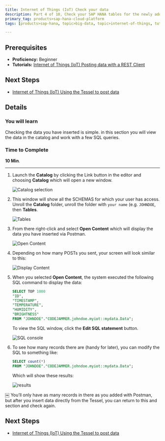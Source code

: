 ```yaml
---
title: Internet of Things (IoT) Check your data
description: Part 4 of 10, Check your SAP HANA tables for the newly added data
primary_tag: products>sap-hana-cloud-platform
tags: [products>sap-hana, topic>big-data, topic>internet-of-things, tutorial>beginner ]

---
```


## Prerequisites  
 - **Proficiency:** Beginner
 - **Tutorials:** [Internet of Things (IoT) Posting data with a REST Client](http://go.sap.com/developer/tutorials/iot-part3-posting-data-hana.html)


## Next Steps
 - [Internet of Things (IoT) Using the Tessel to post data](http://go.sap.com/developer/tutorials/iot-part5-inserting-tessel-data.html)

## Details
### You will learn  
Checking the data you have inserted is simple. in this section you will view the data in the catalog and work with a few SQL queries.

### Time to Complete
**10 Min**.

---
1.  Launch the **Catalog** by clicking the Link button in the editor and choosing **Catalog** which will open a new window.

     ![Catalog selection](https://raw.githubusercontent.com/SAPDocuments/Tutorials/master/tutorials/iot-part4-checking-data/p4_1.png)


2. This window will show all the SCHEMAS for which your user has access. Unroll the **Catalog** folder, unroll the folder with `your name` (e.g. `JOHNDOE`, then **Tables**.

     ![Tables](https://raw.githubusercontent.com/SAPDocuments/Tutorials/master/tutorials/iot-part4-checking-data/p4_2.png)

3. From there right-click and select **Open Content** which will display the data you have inserted via Postman.

     ![Open Content](https://raw.githubusercontent.com/SAPDocuments/Tutorials/master/tutorials/iot-part4-checking-data/p4_3.png)

4. Depending on how many POSTs you sent, your screen will look similar to this:

     ![Display Content](https://raw.githubusercontent.com/SAPDocuments/Tutorials/master/tutorials/iot-part4-checking-data/p4_4.png)

5. When you selected **Open Content**, the system executed the following SQL command to display the data:

    ```sql
    SELECT TOP 1000
    "ID",
    "TIMESTAMP",
    "TEMPERATURE",
    "HUMIDITY",
    "BRIGHTNESS"
    FROM "JOHNDOE"."CODEJAMMER.johndoe.myiot::mydata.Data";
    ```

    To view the SQL window, click the **Edit SQL statement** button.

      ![SQL console](https://raw.githubusercontent.com/SAPDocuments/Tutorials/master/tutorials/iot-part4-checking-data/p4_5.png)

6. To see how many records there are (handy for later), you can modify the SQL to something like:

     ```sql
     SELECT count(*)
     FROM "JOHNDOE"."CODEJAMMER.johndoe.myiot::mydata.Data";
     ```
     Which will show these results:

     ![results](https://raw.githubusercontent.com/SAPDocuments/Tutorials/master/tutorials/iot-part4-checking-data/p4_6.png)

￼
     You’ll only have as many records in there as you added with Postman, but after you insert data directly from the Tessel, you can return to this and section and check again.

## Next Steps
 - [Internet of Things (IoT) Using the Tessel to post data](http://go.sap.com/developer/tutorials/iot-part5-inserting-tessel-data.html)
